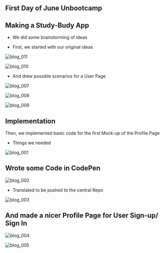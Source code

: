 ## First Day of June Unbootcamp

## Making a Study-Budy App

- We did some brainstorming of ideas

- First, we started with our original ideas

![blog_011](/images/blog_011.png)

![blog_010](/images/blog_010.png)

- And drew possible scenarios for a User Page

![blog_007](/images/blog_007.png)

![blog_008](/images/blog_008.png)

![blog_009](/images/blog_009.png)

## Implementation

Then, we implemented basic code for the first Mock-up of the Profile Page

- Things we needed

![blog_001](/images/blog_001.png)

## Wrote some Code in CodePen

![blog_002](/images/blog_002.png)

- Translated to be pushed to the central Repo

![blog_003](/images/blog_003.png)

## And made a nicer Profile Page for User Sign-up/ Sign In

![blog_004](/images/blog_004.png)

![blog_005](/images/blog_005.png)

